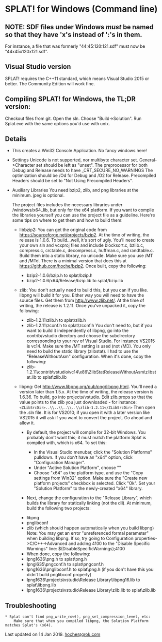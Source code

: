 # SPLAT! for Windows (Command line)

## NOTE: SDF files under Windows *must* be named so that they have 'x's instead of ':'s in them.
  For instance, a file that was formerly "44:45:120:121.sdf" must now be "44x45x120x121.sdf".
   

## Visual Studio version
   SPLAT! requires the C++11 standard, which means Visual Studio 2015 or better.
   The Community Edition will work fine.

## Compiling SPLAT! for Windows, the TL;DR version:
  Checkout files from git. Open the sln. Choose "Build->Solution". Run Splat.exe with
  the same options you'd use with unix.

## Details
* This creates a Win32 Console Application. No fancy windows here!

* Settings
    Unicode is not supported, nor multibyte character set. General->Character set should be left as "unset".
    The preprocessor for both Debug and Release needs to have _CRT_SECURE_NO_WARNINGS
    The optimization should be /Od for Debug and /O2 for Release.
    Precompiled Headers should be set to "Not Using Precompiled Headers".
    
* Auxiliary Libraries
    You need bzip2, zlib, and png libraries at the minimum. jpeg is optional.

    The project files includes the necessary libraries under <Splat>/windows/x64_lib, but only for the
    x64 platform. If you want to compile the libraries yourself you can use the project file as
    a guideline. Here're some tips on where to get them and how to build them:

    * libbzip2: You can get the original code from https://sourceforge.net/projects/bzip2. At the time
        of writing, the release is 1.0.6. To build...well, it's sort of ugly. You'll need to create your
        own sln and vcxproj files and include blocksort.c, bzlib.c, compress.c, crctable.c, decompress.c,
        huffman.c, and randtable.c. Build them into a static library, no unicode. Make sure you use /MT
        and /MTd. There is a minimal version that does this at https://github.com/hoche/bzip2. Once built,
        copy the following:
        - bzip2-1.0.6/bzip.h to splat/bzip.h
        - bzip2-1.0.6/x64/Release/bzip.lib to splat/bzip.lib

            
    * zlib: You don't actually need to build this, but you can if you like. libpng will build it for you.
        Either way you will need to have the source files. Get them from http://www.zlib.net/. At the time
        of writing, the release is 1.2.11. Once you've unpacked it, copy the following:
        - zlib-1.2.11\zlib.h to splat\zlib.h
        - zlib-1.2.11\zconf.h to splat\zconf.h
        You don't need to, but if you want to build it independently of libpng, go into the contrib/vstudio directory
        and choose the subdirectory corresponding to your rev of Visual Studio. For instance VS2015 is vc14. Make sure
        the /MT setting is used (not /MD). You only need to build the static library (zlibstat). I had to use the
        "ReleaseWithoutAsm" configuration. When it's done, copy the following:
        - zlib-1.2.11\contrib\vstudio\vc14\x86\ZlibStatReleaseWithoutAsm\zlibstat.lib to splat\zlib.lib

            
    * libpng: Get http://www.libpng.org/pub/png/libpng.html. You'll need a version later than 1.5.x. At the
        time of writing, the release version is 1.6.36. To build, go into projects/vstudio. Edit zlib.props
        so that the <ZLibSrcDir> value points to the zlib you just downloaded - for instance:
            `<ZLibSrcDir>..\\..\\..\\..\\zlib-1.2.11</ZLibSrcDir>`
        Then open the .sln file. It is for VS2010; if you open it with a later version like VS2015 it will ask
        if you want to convert the project. Go ahead and allow it.
        
        * By default, the project will compile for 32-bit Windows. You probably don't want this; it must match
        the platform Splat is compiled with, which is x64. To set this:
            - In the Visual Studio menubar, click the "Solution Platforms" pulldown. If you don't have an "x64"
              option, click "Configuration Manager".
            - Under "Active Solution Platform", choose "<New>"
            - Choose "x64" as the platform type, and use the "Copy settings from Win32" option. Make sure the
              "Create new platform projects" checkbox is selected. Click "Ok".
        Set your "Solution Platform" to the newly-created "x64" library.
        
        * Next, change the configuration to the "Release Library", which builds the library for statically
        linking (not the dll). At minimum, build the following two projects:
        - libpng
        - pnglibconf
        - zlib (which should happen automatically when you build libpng)
        Note: You may get an error "unreferenced formal parameter" when building libpng. If so, try going to
        Configuration properties->C/C++->Advanced and adding 4100 to the "Disable Specific Warnings" line:
            $(DisableSpecificWarnings);4100
            
        * When done, copy the following:
        - lpng1636\png.h to splat\png.h
        - lpngl635\pngconf.h to splat\pngconf.h
        - lpng1636\pnglibconf.h to splat\png.h         (if you don't have this you didn't build pnglibconf properly)
        - lpng1636\projects\vstudio\Release Library\libpng16.lib to splat\libpng.lib
        - lpng1636\projects\vstudio\Release Library\zlib.lib to splat\zlib.lib
        
## Troubleshooting
    * Splat can't find png_write_row(), png_set_compression_level, etc:
        Make sure that when you compiled libpng, the Solution Platform matches Splat's (x64).
  
  
Last updated on 14 Jan 2019. hoche@grok.com
     
